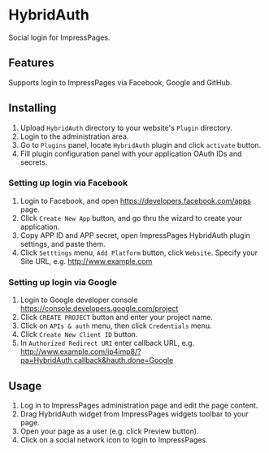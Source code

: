 # HybridAuth

Social login for ImpressPages. 

## Features

Supports login to ImpressPages via Facebook, Google and GitHub.

## Installing

1. Upload `HybridAuth` directory to your website's `Plugin` directory.
2. Login to the administration area.
3. Go to `Plugins` panel, locate `HybridAuth` plugin and click `activate` button.
4. Fill plugin configuration panel with your application OAuth IDs and secrets.

### Setting up login via Facebook 
1. Login to Facebook, and open https://developers.facebook.com/apps page. 
2. Click `Create New App` button, and go thru the wizard to create your application. 
3. Copy APP ID and APP secret, open ImpressPages HybridAuth plugin settings, and paste them.
4. Click `Setttings` menu, `Add Platform` button, click `Website`. Specify your Site URL, e.g. http://www.example.com

### Setting up login via Google
1. Login to Google developer console https://console.developers.google.com/project
2. Click `CREATE PROJECT` button and enter your project name.
3. Click on `APIs & auth` menu, then click `Credentials` menu.
4. Click `Create New Client ID` button.
5. In `Authorized Redirect URI` enter callback URL, e.g. http://www.example.com/ip4imp8/?pa=HybridAuth.callback&hauth.done=Google

## Usage

1. Log in to ImpressPages administration page and edit the page content.
2. Drag HybridAuth widget from ImpressPages widgets toolbar to your page.
3. Open your page as a user (e.g. click Preview button).
4. Click on a social network icon to login to ImpressPages.
